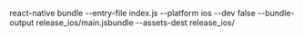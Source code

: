 react-native bundle --entry-file index.js --platform ios --dev false --bundle-output release_ios/main.jsbundle --assets-dest release_ios/ 
